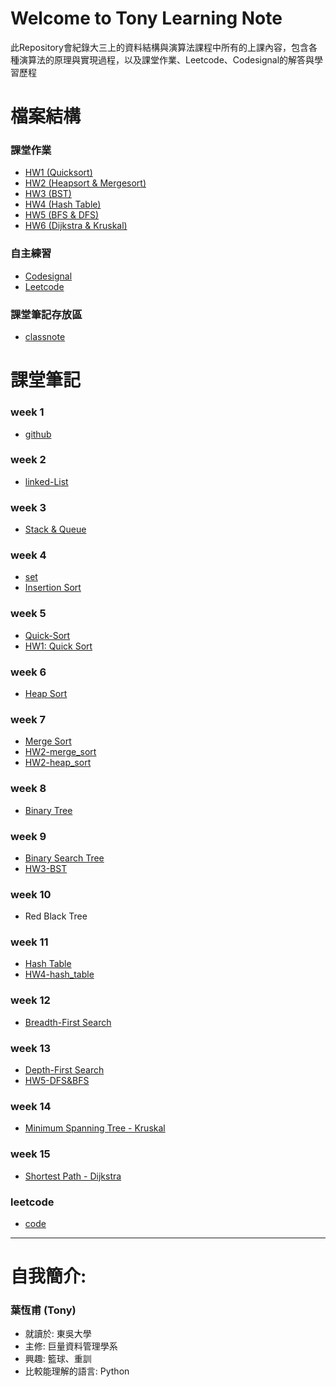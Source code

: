 

# Welcome to Tony Learning Note 
此Repository會紀錄大三上的資料結構與演算法課程中所有的上課內容，包含各種演算法的原理與實現過程，以及課堂作業、Leetcode、Codesignal的解答與學習歷程

# 檔案結構
### 課堂作業
- [HW1 (Quicksort)](HW1)
- [HW2 (Heapsort & Mergesort)](HW2)
- [HW3 (BST)](HW3)
- [HW4 (Hash Table)](HW4)
- [HW5 (BFS & DFS)](HW5)
- [HW6 (Dijkstra & Kruskal)](HW6)

### 自主練習
- [Codesignal](CodeSignal)
- [Leetcode](Leetcode)

### 課堂筆記存放區
- [classnote](classnote)

# 課堂筆記
### week 1
- [github](/classnote/Github.md)

### week 2
- [linked-List]()

### week 3
- [Stack & Queue]()

### week 4
- [set]() 
- [Insertion Sort]() 

### week 5
- [Quick-Sort]()
- [HW1: Quick Sort]()

### week 6
- [Heap Sort]()

### week 7
- [Merge Sort]()
- [HW2-merge_sort]()
- [HW2-heap_sort]()

### week 8
- [Binary Tree]()

### week 9
- [Binary Search Tree]()
- [HW3-BST]()

### week 10
- Red Black Tree

### week 11 
- [Hash Table]()
- [HW4-hash_table]()

### week 12
- [Breadth-First Search]()

### week 13 
- [Depth-First Search]()
- [HW5-DFS&BFS]()

### week 14
- [Minimum Spanning Tree - Kruskal]()

### week 15
- [Shortest Path - Dijkstra]()

### leetcode
- [code]()
---

# 自我簡介:
### **葉恆甫** (Tony)
* 就讀於: 東吳大學
* 主修: 巨量資料管理學系
* 興趣: 籃球、重訓
* 比較能理解的語言: Python

